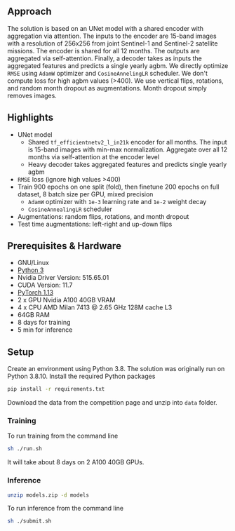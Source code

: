 ## Approach

The solution is based on an UNet model with a shared encoder with aggregation
via attention. The inputs to the encoder are 15-band images with a resolution
of 256x256 from joint Sentinel-1 and Sentinel-2 satellite missions. The encoder
is shared for all 12 months. The outputs are aggregated via self-attention.
Finally, a decoder takes as inputs the aggregated features and predicts a
single yearly agbm. We directly optimize `RMSE` using `AdamW` optimizer and
`CosineAnnelingLR` scheduler. We don't compute loss for high agbm values
(>400). We use vertical flips, rotations, and random month dropout as
augmentations. Month dropout simply removes images.

## Highlights

- UNet model
  - Shared `tf_efficientnetv2_l_in21k` encoder for all months. The input is
    15-band images with min-max normalization. Aggregate over all 12 months via
    self-attention at the encoder level
  - Heavy decoder takes aggregated features and predicts single yearly agbm
- `RMSE` loss (ignore high values >400)
- Train 900 epochs on one split (fold), then finetune 200 epochs on full
  dataset, 8 batch size per GPU, mixed precision
  - `AdamW` optimizer with `1e-3` learning rate and `1e-2` weight decay
  - `CosineAnnealingLR` scheduler
- Augmentations: random flips, rotations, and month dropout
- Test time augmentations: left-right and up-down flips

## Prerequisites & Hardware

- GNU/Linux
- [Python 3](https://www.python.org/)
- Nvidia Driver Version: 515.65.01
- CUDA Version: 11.7
- [PyTorch 1.13](https://pytorch.org/)
- 2 x GPU Nvidia A100 40GB VRAM
- 4 x CPU AMD Milan 7413 @ 2.65 GHz 128M cache L3
- 64GB RAM
- 8 days for training
- 5 min for inference

## Setup

Create an environment using Python 3.8. The solution was originally run on
Python 3.8.10. Install the required Python packages

```bash
pip install -r requirements.txt
```

Download the data from the competition page and unzip into `data` folder.

### Training

To run training from the command line

```bash
sh ./run.sh
```

It will take about 8 days on 2 A100 40GB GPUs.

### Inference

```bash
unzip models.zip -d models
```

To run inference from the command line

```bash
sh ./submit.sh
```
